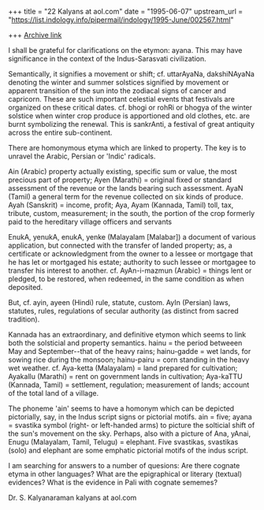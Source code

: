 +++
title = "22 Kalyans at aol.com"
date = "1995-06-07"
upstream_url = "https://list.indology.info/pipermail/indology/1995-June/002567.html"

+++
[Archive link](https://list.indology.info/pipermail/indology/1995-June/002567.html)

I shall be grateful for clarifications on the etymon: ayana. This may have
significance in the context of the Indus-Sarasvati civilization.

Semantically, it signifies a movement or shift; cf. uttarAyaNa, dakshiNAyaNa
denoting the winter and summer solstices signified by movement or apparent
transition of  the sun into the zodiacal signs of cancer and capricorn. These
are such important celestial events that festivals are organized on these
critical dates. cf. bhogi or rohRi or bhogya of the winter solstice when
winter crop produce is apportioned and old clothes, etc. are burnt
symbolizing the renewal. This is sankrAnti, a festival of great antiquity
across the entire sub-continent.

There are homonymous etyma which are linked to property. The key is to
unravel the Arabic, Persian or 'Indic' radicals.

Ain (Arabic) property actually existing, specific sum or value, the most
precious part of property; Ayen (Marathi) = original fixed or standard
assessment of the revenue or the lands bearing such assessment. AyaN (Tamil)
a general term for the revenue collected on six kinds of produce.  Ayah
(Sanskrit) = income, profit; Aya, Ayam (Kannada, Tamil) toll, tax, tribute,
custom, measurement; in the south, the portion of the crop formerly paid to
the hereditary village officers and servants

EnukA, yenukA, enukA, yenke (Malayalam [Malabar]) a document of various
application, but connected with the transfer of landed property; as, a
certificate or acknowledgment from the owner to a lessee or mortgage that he
has let or mortgaged his estate; authority to such lessee or mortgagee to
transfer his interest to another. cf. AyAn-i-mazmun (Arabic) = things lent or
pledged, to be restored, when redeemed, in the same condition as when
deposited.

But, cf. ayin, ayeen (Hindi) rule, statute, custom. AyIn (Persian) laws,
statutes, rules, regulations of secular authority (as distinct from sacred
tradition).

Kannada has an extraordinary, and definitive etymon which seems to link both
the solsticial and property semantics. hainu = the period betweeen May and
September--that of the heavy rains; hainu-gadde = wet lands, for sowing rice
during the monsoon; hainu-pairu = corn standing in the heavy wet weather. cf.
Aya-ketta (Malayalam) = land prepared for cultivation; Ayakallu (Marathi) =
rent on government lands in cultivation; Aya-kaTTU (Kannada, Tamil) =
settlement, regulation; measurement of lands; account of the total land of a
village.

The phoneme 'ain' seems to have a homonym which can be depicted pictorially,
say, in the Indus script signs or pictorial motifs. ain = five; ayana =
svastika symbol (right- or left-handed arms) to picture the solticial shift
of the sun's movement on the sky. Perhaps, also with a picture of Ana, yAnai,
Enugu  (Malayalam, Tamil, Telugu) = elephant. Five svastikas, svastikas
(solo) and elephant are some emphatic pictorial motifs of the indus script.

I am searching for answers to a number of quesions: Are there cognate etyma
in other languages? What are the epigraphical or literary (textual)
evidences? What is the evidence in Pali with cognate sememes?

Dr. S. Kalyanaraman kalyans at aol.com





